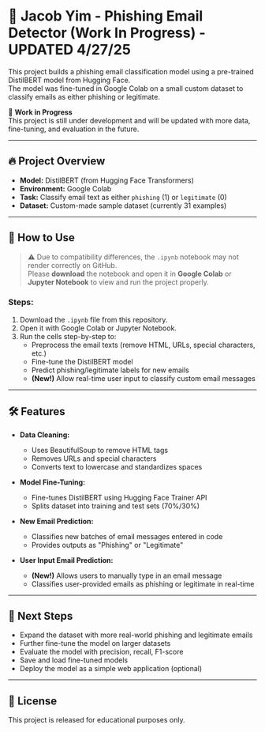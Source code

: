 # 📧 Jacob Yim - Phishing Email Detector (Work In Progress) - UPDATED 4/27/25

This project builds a phishing email classification model using a pre-trained DistilBERT model from Hugging Face.  
The model was fine-tuned in Google Colab on a small custom dataset to classify emails as either phishing or legitimate.

🚧 **Work in Progress**  
This project is still under development and will be updated with more data, fine-tuning, and evaluation in the future.

---

## 🔥 Project Overview

- **Model:** DistilBERT (from Hugging Face Transformers)
- **Environment:** Google Colab
- **Task:** Classify email text as either `phishing` (1) or `legitimate` (0)
- **Dataset:** Custom-made sample dataset (currently 31 examples)

---

## 📂 How to Use

> ⚠️ Due to compatibility differences, the `.ipynb` notebook may not render correctly on GitHub.  
> Please **download** the notebook and open it in **Google Colab** or **Jupyter Notebook** to view and run the project properly.

### Steps:
1. Download the `.ipynb` file from this repository.
2. Open it with Google Colab or Jupyter Notebook.
3. Run the cells step-by-step to:
    - Preprocess the email texts (remove HTML, URLs, special characters, etc.)
    - Fine-tune the DistilBERT model
    - Predict phishing/legitimate labels for new emails
    - **(New!)** Allow real-time user input to classify custom email messages

---

## 🛠 Features

- **Data Cleaning:** 
  - Uses BeautifulSoup to remove HTML tags
  - Removes URLs and special characters
  - Converts text to lowercase and standardizes spaces

- **Model Fine-Tuning:** 
  - Fine-tunes DistilBERT using Hugging Face Trainer API
  - Splits dataset into training and test sets (70%/30%)

- **New Email Prediction:** 
  - Classifies new batches of email messages entered in code
  - Provides outputs as "Phishing" or "Legitimate"

- **User Input Email Prediction:** 
  - **(New!)** Allows users to manually type in an email message
  - Classifies user-provided emails as phishing or legitimate in real-time

---

## 🚀 Next Steps

- Expand the dataset with more real-world phishing and legitimate emails
- Further fine-tune the model on larger datasets
- Evaluate the model with precision, recall, F1-score
- Save and load fine-tuned models
- Deploy the model as a simple web application (optional)

---

## 📜 License

This project is released for educational purposes only.
